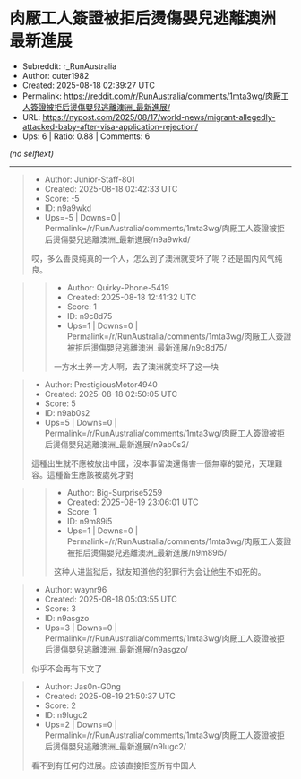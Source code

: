 # 肉厰工人簽證被拒后燙傷嬰兒逃離澳洲 最新進展

- Subreddit: r_RunAustralia
- Author: cuter1982
- Created: 2025-08-18 02:39:27 UTC
- Permalink: https://reddit.com/r/RunAustralia/comments/1mta3wg/肉厰工人簽證被拒后燙傷嬰兒逃離澳洲_最新進展/
- URL: https://nypost.com/2025/08/17/world-news/migrant-allegedly-attacked-baby-after-visa-application-rejection/
- Ups: 6 | Ratio: 0.88 | Comments: 6

_(no selftext)_

---

> - Author: Junior-Staff-801
> - Created: 2025-08-18 02:42:33 UTC
> - Score: -5
> - ID: n9a9wkd
> - Ups=-5 | Downs=0 | Permalink=/r/RunAustralia/comments/1mta3wg/肉厰工人簽證被拒后燙傷嬰兒逃離澳洲_最新進展/n9a9wkd/
>
> 哎，多么善良纯真的一个人，怎么到了澳洲就变坏了呢？还是国内风气纯良。

>> - Author: Quirky-Phone-5419
>> - Created: 2025-08-18 12:41:32 UTC
>> - Score: 1
>> - ID: n9c8d75
>> - Ups=1 | Downs=0 | Permalink=/r/RunAustralia/comments/1mta3wg/肉厰工人簽證被拒后燙傷嬰兒逃離澳洲_最新進展/n9c8d75/
>>
>> 一方水土养一方人啊，去了澳洲就变坏了这一块

> - Author: PrestigiousMotor4940
> - Created: 2025-08-18 02:50:05 UTC
> - Score: 5
> - ID: n9ab0s2
> - Ups=5 | Downs=0 | Permalink=/r/RunAustralia/comments/1mta3wg/肉厰工人簽證被拒后燙傷嬰兒逃離澳洲_最新進展/n9ab0s2/
>
> 這種出生就不應被放出中國，沒本事留澳還傷害一個無辜的嬰兒，天理難容。這種畜生應該被處死才對

>> - Author: Big-Surprise5259
>> - Created: 2025-08-19 23:06:01 UTC
>> - Score: 1
>> - ID: n9m89i5
>> - Ups=1 | Downs=0 | Permalink=/r/RunAustralia/comments/1mta3wg/肉厰工人簽證被拒后燙傷嬰兒逃離澳洲_最新進展/n9m89i5/
>>
>> 这种人进监狱后，狱友知道他的犯罪行为会让他生不如死的。

> - Author: waynr96
> - Created: 2025-08-18 05:03:55 UTC
> - Score: 3
> - ID: n9asgzo
> - Ups=3 | Downs=0 | Permalink=/r/RunAustralia/comments/1mta3wg/肉厰工人簽證被拒后燙傷嬰兒逃離澳洲_最新進展/n9asgzo/
>
> 似乎不会再有下文了

> - Author: Jas0n-G0ng
> - Created: 2025-08-19 21:50:37 UTC
> - Score: 2
> - ID: n9lugc2
> - Ups=2 | Downs=0 | Permalink=/r/RunAustralia/comments/1mta3wg/肉厰工人簽證被拒后燙傷嬰兒逃離澳洲_最新進展/n9lugc2/
>
> 看不到有任何的进展。应该直接拒签所有中国人

